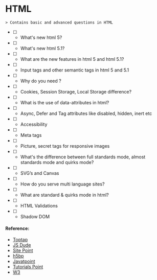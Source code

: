 # HTML
	
	> Contains basic and advanced questions in HTML

- [ ] - What's new html 5?
- [ ] - What's new html 5.1?
- [ ] - What are the new features in html 5 and html 5.1?
- [ ] - Input tags and other semantic tags in html 5 and 5.1
- [ ] - Why do you need <Doctype>?
- [ ] - Cookies, Session Storage, Local Storage difference?
- [ ] - What is the use of data-attributes in html?
- [ ] - Async, Defer and Tag attributes like disabled, hidden, inert etc
- [ ] - Accessibility 
- [ ] - Meta tags
- [ ] - Picture, secret tags for responsive images
- [ ] - What's the difference between full standards mode, almost standards mode and quirks mode?
- [ ] - SVG’s and Canvas
- [ ] - How do you serve multi language sites?
- [ ] - What are standard & quirks mode in html?
- [ ] - HTML Validations
- [ ] - Shadow DOM

#### Reference: 

- [Toptap](https://www.toptal.com/html5/interview-questions)
- [JS Dude](http://thatjsdude.com/interview/html.html)
- [Site Point](https://www.sitepoint.com/whats-new-in-html-5-1/)
- [h5bp](https://github.com/h5bp/Front-end-Developer-Interview-Questions#html-questions)
- [Javatpoint](http://www.javatpoint.com/html-interview-questions)
- [Tutorials Point](https://www.tutorialspoint.com/html5/html5_interview_questions.htm)
- [W3](https://www.w3.org/TR/shadow-dom/#introduction)